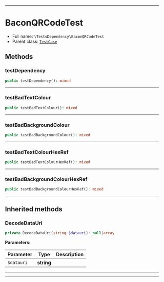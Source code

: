 ***

# BaconQRCodeTest

* Full name: `\TestsDependency\BaconQRCodeTest`
* Parent class: [`TestCase`](../PHPUnit/Framework/TestCase.md)

## Methods

### testDependency

```php
public testDependency(): mixed
```

***

### testBadTextColour

```php
public testBadTextColour(): mixed
```

***

### testBadBackgroundColour

```php
public testBadBackgroundColour(): mixed
```

***

### testBadTextColourHexRef

```php
public testBadTextColourHexRef(): mixed
```

***

### testBadBackgroundColourHexRef

```php
public testBadBackgroundColourHexRef(): mixed
```

***

## Inherited methods

### DecodeDataUri

```php
private DecodeDataUri(string $datauri): null|array
```

**Parameters:**

| Parameter | Type | Description |
|-----------|------|-------------|
| `$datauri` | **string** |  |

***


***

